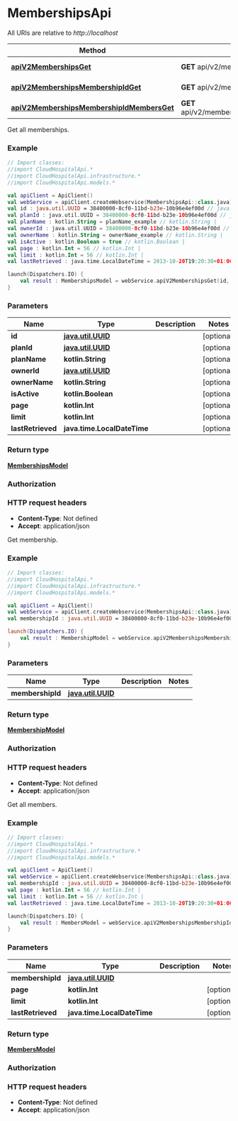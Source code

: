 # MembershipsApi

All URIs are relative to *http://localhost*

Method | HTTP request | Description
------------- | ------------- | -------------
[**apiV2MembershipsGet**](MembershipsApi.md#apiV2MembershipsGet) | **GET** api/v2/memberships | Get all memberships.
[**apiV2MembershipsMembershipIdGet**](MembershipsApi.md#apiV2MembershipsMembershipIdGet) | **GET** api/v2/memberships/{membershipId} | Get membership.
[**apiV2MembershipsMembershipIdMembersGet**](MembershipsApi.md#apiV2MembershipsMembershipIdMembersGet) | **GET** api/v2/memberships/{membershipId}/members | Get all members.



Get all memberships.

### Example
```kotlin
// Import classes:
//import CloudHospitalApi.*
//import CloudHospitalApi.infrastructure.*
//import CloudHospitalApi.models.*

val apiClient = ApiClient()
val webService = apiClient.createWebservice(MembershipsApi::class.java)
val id : java.util.UUID = 38400000-8cf0-11bd-b23e-10b96e4ef00d // java.util.UUID | 
val planId : java.util.UUID = 38400000-8cf0-11bd-b23e-10b96e4ef00d // java.util.UUID | 
val planName : kotlin.String = planName_example // kotlin.String | 
val ownerId : java.util.UUID = 38400000-8cf0-11bd-b23e-10b96e4ef00d // java.util.UUID | 
val ownerName : kotlin.String = ownerName_example // kotlin.String | 
val isActive : kotlin.Boolean = true // kotlin.Boolean | 
val page : kotlin.Int = 56 // kotlin.Int | 
val limit : kotlin.Int = 56 // kotlin.Int | 
val lastRetrieved : java.time.LocalDateTime = 2013-10-20T19:20:30+01:00 // java.time.LocalDateTime | 

launch(Dispatchers.IO) {
    val result : MembershipsModel = webService.apiV2MembershipsGet(id, planId, planName, ownerId, ownerName, isActive, page, limit, lastRetrieved)
}
```

### Parameters

Name | Type | Description  | Notes
------------- | ------------- | ------------- | -------------
 **id** | [**java.util.UUID**](.md)|  | [optional]
 **planId** | [**java.util.UUID**](.md)|  | [optional]
 **planName** | **kotlin.String**|  | [optional]
 **ownerId** | [**java.util.UUID**](.md)|  | [optional]
 **ownerName** | **kotlin.String**|  | [optional]
 **isActive** | **kotlin.Boolean**|  | [optional]
 **page** | **kotlin.Int**|  | [optional]
 **limit** | **kotlin.Int**|  | [optional]
 **lastRetrieved** | **java.time.LocalDateTime**|  | [optional]

### Return type

[**MembershipsModel**](MembershipsModel.md)

### Authorization



### HTTP request headers

 - **Content-Type**: Not defined
 - **Accept**: application/json


Get membership.

### Example
```kotlin
// Import classes:
//import CloudHospitalApi.*
//import CloudHospitalApi.infrastructure.*
//import CloudHospitalApi.models.*

val apiClient = ApiClient()
val webService = apiClient.createWebservice(MembershipsApi::class.java)
val membershipId : java.util.UUID = 38400000-8cf0-11bd-b23e-10b96e4ef00d // java.util.UUID | 

launch(Dispatchers.IO) {
    val result : MembershipModel = webService.apiV2MembershipsMembershipIdGet(membershipId)
}
```

### Parameters

Name | Type | Description  | Notes
------------- | ------------- | ------------- | -------------
 **membershipId** | [**java.util.UUID**](.md)|  |

### Return type

[**MembershipModel**](MembershipModel.md)

### Authorization



### HTTP request headers

 - **Content-Type**: Not defined
 - **Accept**: application/json


Get all members.

### Example
```kotlin
// Import classes:
//import CloudHospitalApi.*
//import CloudHospitalApi.infrastructure.*
//import CloudHospitalApi.models.*

val apiClient = ApiClient()
val webService = apiClient.createWebservice(MembershipsApi::class.java)
val membershipId : java.util.UUID = 38400000-8cf0-11bd-b23e-10b96e4ef00d // java.util.UUID | 
val page : kotlin.Int = 56 // kotlin.Int | 
val limit : kotlin.Int = 56 // kotlin.Int | 
val lastRetrieved : java.time.LocalDateTime = 2013-10-20T19:20:30+01:00 // java.time.LocalDateTime | 

launch(Dispatchers.IO) {
    val result : MembersModel = webService.apiV2MembershipsMembershipIdMembersGet(membershipId, page, limit, lastRetrieved)
}
```

### Parameters

Name | Type | Description  | Notes
------------- | ------------- | ------------- | -------------
 **membershipId** | [**java.util.UUID**](.md)|  |
 **page** | **kotlin.Int**|  | [optional]
 **limit** | **kotlin.Int**|  | [optional]
 **lastRetrieved** | **java.time.LocalDateTime**|  | [optional]

### Return type

[**MembersModel**](MembersModel.md)

### Authorization



### HTTP request headers

 - **Content-Type**: Not defined
 - **Accept**: application/json

